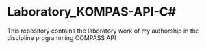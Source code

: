 # Laboratory_KOMPAS-API-C#

This repository contains the laboratory work of my authorship in the discipline programming COMPASS API
